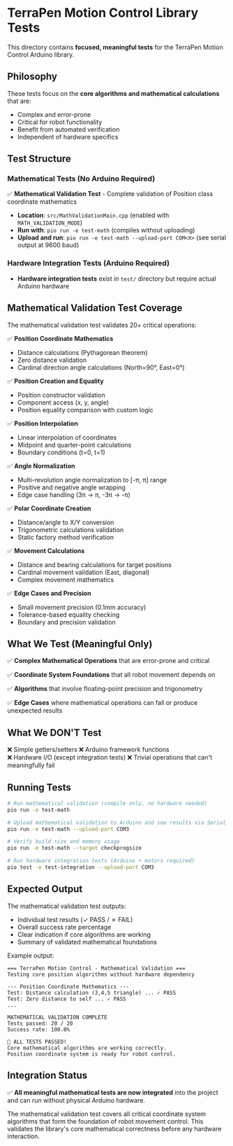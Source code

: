 # TerraPen Motion Control Library Tests

This directory contains **focused, meaningful tests** for the TerraPen Motion Control Arduino library.

## Philosophy

These tests focus on the **core algorithms and mathematical calculations** that are:
- Complex and error-prone
- Critical for robot functionality  
- Benefit from automated verification
- Independent of hardware specifics

## Test Structure

### Mathematical Tests (No Arduino Required)

✅ **Mathematical Validation Test** - Complete validation of Position class coordinate mathematics

- **Location**: `src/MathValidationMain.cpp` (enabled with `MATH_VALIDATION_MODE`)
- **Run with**: `pio run -e test-math` (compiles without uploading)
- **Upload and run**: `pio run -e test-math --upload-port COM<X>` (see serial output at 9600 baud)

### Hardware Integration Tests (Arduino Required)

- **Hardware integration tests** exist in `test/` directory but require actual Arduino hardware

## Mathematical Validation Test Coverage

The mathematical validation test validates 20+ critical operations:

✅ **Position Coordinate Mathematics**

- Distance calculations (Pythagorean theorem)
- Zero distance validation
- Cardinal direction angle calculations (North=90°, East=0°)

✅ **Position Creation and Equality**

- Position constructor validation
- Component access (x, y, angle)
- Position equality comparison with custom logic

✅ **Position Interpolation**

- Linear interpolation of coordinates
- Midpoint and quarter-point calculations
- Boundary conditions (t=0, t=1)

✅ **Angle Normalization**

- Multi-revolution angle normalization to [-π, π] range
- Positive and negative angle wrapping
- Edge case handling (3π → π, -3π → -π)

✅ **Polar Coordinate Creation**

- Distance/angle to X/Y conversion
- Trigonometric calculations validation
- Static factory method verification

✅ **Movement Calculations**

- Distance and bearing calculations for target positions
- Cardinal movement validation (East, diagonal)
- Complex movement mathematics

✅ **Edge Cases and Precision**

- Small movement precision (0.1mm accuracy)
- Tolerance-based equality checking
- Boundary and precision validation

## What We Test (Meaningful Only)

✅ **Complex Mathematical Operations** that are error-prone and critical

✅ **Coordinate System Foundations** that all robot movement depends on

✅ **Algorithms** that involve floating-point precision and trigonometry

✅ **Edge Cases** where mathematical operations can fail or produce unexpected results

## What We DON'T Test

❌ Simple getters/setters
❌ Arduino framework functions  
❌ Hardware I/O (except integration tests)
❌ Trivial operations that can't meaningfully fail

## Running Tests

```bash
# Run mathematical validation (compile only, no hardware needed)
pio run -e test-math

# Upload mathematical validation to Arduino and see results via Serial Monitor
pio run -e test-math --upload-port COM3

# Verify build size and memory usage
pio run -e test-math --target checkprogsize

# Run hardware integration tests (Arduino + motors required)
pio test -e test-integration --upload-port COM3
```

## Expected Output

The mathematical validation test outputs:
- Individual test results (✓ PASS / ✗ FAIL)
- Overall success rate percentage  
- Clear indication if core algorithms are working
- Summary of validated mathematical foundations

Example output:
```
=== TerraPen Motion Control - Mathematical Validation ===
Testing core position algorithms without hardware dependency

--- Position Coordinate Mathematics ---
Test: Distance calculation (3,4,5 triangle) ... ✓ PASS
Test: Zero distance to self ... ✓ PASS
...

MATHEMATICAL VALIDATION COMPLETE
Tests passed: 20 / 20
Success rate: 100.0%

🎉 ALL TESTS PASSED!
Core mathematical algorithms are working correctly.
Position coordinate system is ready for robot control.
```

## Integration Status

✅ **All meaningful mathematical tests are now integrated** into the project and can run without physical Arduino hardware.

The mathematical validation test covers all critical coordinate system algorithms that form the foundation of robot movement control. This validates the library's core mathematical correctness before any hardware interaction.